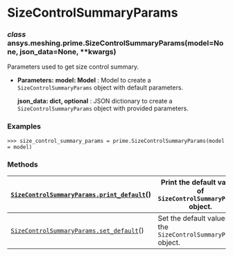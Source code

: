 <!-- vale off -->

<a id="sizecontrolsummaryparams"></a>

# SizeControlSummaryParams

<a id="ansys.meshing.prime.SizeControlSummaryParams"></a>

### *class* ansys.meshing.prime.SizeControlSummaryParams(model=None, json_data=None, \*\*kwargs)

Parameters used to get size control summary.

* **Parameters:**
  **model: Model**
  : Model to create a `SizeControlSummaryParams` object with default parameters.

  **json_data: dict, optional**
  : JSON dictionary to create a `SizeControlSummaryParams` object with provided parameters.

### Examples

```pycon
>>> size_control_summary_params = prime.SizeControlSummaryParams(model = model)
```

<!-- !! processed by numpydoc !! -->

### Methods

| [`SizeControlSummaryParams.print_default`](ansys.meshing.prime.SizeControlSummaryParams.print_default.md#ansys.meshing.prime.SizeControlSummaryParams.print_default)()   | Print the default values of `SizeControlSummaryParams` object.   |
|--------------------------------------------------------------------------------------------------------------------------------------------------------------------------|------------------------------------------------------------------|
| [`SizeControlSummaryParams.set_default`](ansys.meshing.prime.SizeControlSummaryParams.set_default.md#ansys.meshing.prime.SizeControlSummaryParams.set_default)()         | Set the default values of the `SizeControlSummaryParams` object. |
<!-- vale on -->
